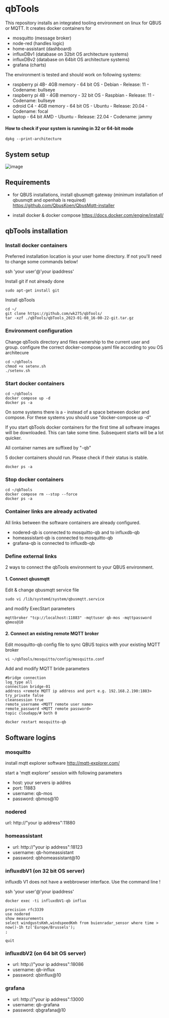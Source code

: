 # qbTools
This repository installs an integrated tooling environment on linux for QBUS or MQTT.
It creates docker containers for
- mosquitto (message broker)
- node-red (handles logic)
- home-assistant (dashboard)
- influxDBv1 (database on 32bit OS architecture systems)
- influxDBv2 (database on 64bit OS architecture systems)
- grafana (charts)

The environment is tested and should work on following systems:
- raspberry pi 4B- 4GB memory - 64 bit OS - Debian - Release: 11 - Codename: bullseye
- raspberry pi 4B - 4GB memory - 32 bit OS - Raspbian - Release:  11 - Codename: bullseye
- odroid C4 - 4GB memory - 64 bit OS - Ubuntu - Release: 20.04 - Codename: focal
- laptop - 64 bit AMD - Ubuntu - Release: 22.04 - Codename: jammy

#### How to check if your system is running in 32 or 64-bit mode

```
dpkg --print-architecture
```

## System setup
![image](https://user-images.githubusercontent.com/55239601/211190465-80a58146-2370-4d8b-b43c-d3ea5bd02be9.png)

## Requirements
- for QBUS installations, install qbusmqtt gateway (minimum installation of qbusmqtt and openhab is required)  
https://github.com/QbusKoen/QbusMqtt-installer

- install docker & docker compose
https://docs.docker.com/engine/install/

## qbTools installation

### Install docker containers
Preferred installation location is your user home directory. If not you'll need to change some commands below!

ssh 'your user'@'your ipaddress'

Install git if not already done 

```
sudo apt-get install git
````

Install qbTools

```
cd ~/
git clone https://github.com/wk275/qbTools/
tar -xzf ./qbTools/qbTools_2023-01-08_16-00-22-git.tar.gz
```

### Environment configuration
Change qbTools directory and files ownership to the current user and group.
configure the correct docker-compose.yaml file according to you OS architecure  
```
cd ~/qbTools
chmod +x setenv.sh
./setenv.sh
```

### Start docker containers
```
cd ~/qbTools
docker compose up -d
docker ps -a
```
On some systems there is a - instead of a space between docker and compose. 
For these systems you should use "docker-compose up -d"

If you start qbTools docker containers for the first time all software images will be downloaded. This can take some time.
Subsequent starts will be a lot quicker.

All container names are suffixed by "-qb" 

5 docker containers should run. Please check if their status is stable.
```
docker ps -a
```

### Stop docker containers
```
cd ~/qbTools
docker compose rm --stop --force
docker ps -a
```

### Container links are already activated
All links between the software containers are already configured.
- nodered-qb is connected to mosquitto-qb and to influxdb-qb
- homeassistant-qb is connected to mosquitto-qb
- grafana-qb is connected to influxdb-qb

### Define external links
2 ways to connect the qbTools environment to your QBUS environment. 
#### 1. Connect qbusmqtt
Edit & change qbusmqtt service file
```
sudo vi /lib/systemd/system/qbusmqtt.service
```
and modify ExecStart parameters
```
mqttbroker "tcp://localhost:11883" -mqttuser qb-mos -mqttpassword qbmos@10
```
#### 2. Connect an existing remote MQTT broker
Edit mosquitto-qb config file to sync QBUS topics with your existing MQTT broker
```
vi ~/qbTools/mosquitto/config/mosquitto.conf
```
Add and modify MQTT bride parameters
```
#bridge connection
log_type all
connection bridge-01
address <remote MQTT ip address and port e.g. 192.168.2.190:1883>
try_private false
cleansession true
remote_username <MQTT remote user name>
remote_password <MQTT remote password>
topic cloudapp/# both 0
```
```
docker restart mosquitto-qb
```

## Software logins
### mosquitto
install mqtt explorer software
http://mqtt-explorer.com/

start a 'mqtt explorer' session with following parameters

- host: your servers ip addres
- port: 11883
- username: qb-mos
- password: qbmos@10


### nodered
url: http://"your ip address":11880

### homeassistant
- url: http://"your ip address":18123
- username: qb-homeassistant
- password: qbhomeassistant@10

### influxdbV1 (on 32 bit OS server)
influxdb V1 does not have a webbrowser interface. Use the command line !

ssh 'your user'@'your ipaddress'

```
docker exec -ti influxdbV1-qb influx
```
```
precision rfc3339
use nodered
show measurements
select windgustsKmh,windspeedKmh from buienradar_sensor where time > now()-1h tz('Europe/Brussels');
;
```
```
quit
```
### influxdbV2 (on 64 bit OS server)
- url: http://"your ip address":18086
- username: qb-influx
- password: qbinflux@10

### grafana
- url: http://"your ip address":13000
- username: qb-grafana
- password: qbgrafana@10
